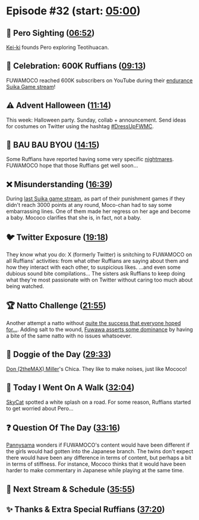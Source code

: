 # Episode #32 (start: [05:00](https://youtu.be/qTcTR5q0gTk?t=05m00s))

## 👀 Pero Sighting ([06:52](https://youtu.be/qTcTR5q0gTk?t=06m52s))

[Kei-ki](https://twitter.com/kei_ki/status/1694435692896469225) founds Pero exploring Teotihuacan.

## 🐾 Celebration: 600K Ruffians ([09:13](https://youtu.be/qTcTR5q0gTk?t=09m13s))

FUWAMOCO reached 600K subscribers on YouTube during their [endurance Suika Game stream](https://youtu.be/3PFyuPcp-Fw?t=13583)!

## ⚠️ Advent Halloween ([11:14](https://youtu.be/qTcTR5q0gTk?t=11m14s))

This week: Halloween party. Sunday, collab + announcement. Send ideas for costumes on Twitter using the hashtag [#DressUpFWMC](https://twitter.com/search?q=%23DressUpFWMC).

## 🤒 BAU BAU BYOU ([14:15](https://youtu.be/qTcTR5q0gTk?t=14m15s))

Some Ruffians have reported having some very specific [nightmares](https://youtu.be/QW_VwFyUBeU). FUWAMOCO hope that those Ruffians get well soon…

## ❌ Misunderstanding ([16:39](https://youtu.be/qTcTR5q0gTk?t=16m39s))

During [last Suika game stream](https://youtu.be/3PFyuPcp-Fw?t=5321), as part of their punishment games if they didn't reach 3000 points at any round, Moco-chan had to say some embarrassing lines. One of them made her regress on her age and become a baby. Mococo clarifies that she is, in fact, not a baby.

## 🐦 Twitter Exposure ([19:18](https://youtu.be/qTcTR5q0gTk?t=19m18s))

They know what you do: X (formerly Twitter) is snitching to FUWAMOCO on all Ruffians' activities: from what other Ruffians are saying about them and how they interact with each other, to suspicious likes. …and even some dubious sound bite compilations… The sisters ask Ruffians to keep doing what they're most passionate with on Twitter without caring too much about being watched.

## 🏆 Natto Challenge ([21:55](https://youtu.be/qTcTR5q0gTk?t=21m55s))

Another attempt a natto without [quite the success that everyone hoped for…](https://youtu.be/qTcTR5q0gTk?t=1602). Adding salt to the wound, [Fuwawa asserts some dominance](https://youtu.be/qTcTR5q0gTk?t=1727) by having a bite of the same natto with no issues whatsoever.

## 🐶 Doggie of the Day ([29:33](https://youtu.be/qTcTR5q0gTk?t=29m33s))

[Don (2theMAX) Miller](https://twitter.com/2theMAXStairFax/status/1712834437103116612)'s Chica. They like to make noises, just like Mococo!

## 🚶 Today I Went On A Walk ([32:04](https://youtu.be/qTcTR5q0gTk?t=32m04s))

[SkyCat](https://twitter.com/SkyCat46/status/1712131846144753694) spotted a white splash on a road. For some reason, Ruffians started to get worried about Pero…

## ❓ Question Of The Day ([33:16](https://youtu.be/qTcTR5q0gTk?t=33m16s))

[Pannysama](https://twitter.com/Pannysama/status/1713500769536946180) wonders if FUWAMOCO's content would have been different if the girls would had gotten into the Japanese branch. The twins don't expect there would have been any difference in terms of content, but perhaps a bit in terms of stiffness. For instance, Mococo thinks that it would have been harder to make commentary in Japanese while playing at the same time.

## 📅 Next Stream & Schedule ([35:55](https://youtu.be/qTcTR5q0gTk?t=35m55s))

## ✨ Thanks & Extra Special Ruffians ([37:20](https://youtu.be/qTcTR5q0gTk?t=37m20s))
